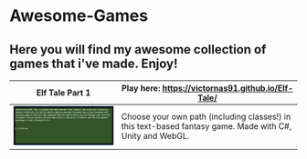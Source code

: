 # Awesome-Games


## Here you will find my awesome collection of games that i've made. Enjoy!







Elf Tale Part 1 | Play here: https://victornas91.github.io/Elf-Tale/
------------ | ------------- 
![Elf Tale P1](/img/elftale1.gif) | Choose your own path (including classes!) in this text-based fantasy game. Made with C#, Unity and WebGL. 




